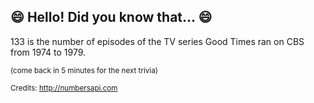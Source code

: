 ## :smile: Hello! Did you know that... :smile:
133 is the number of episodes of the TV series Good Times ran on CBS from 1974 to 1979.

<sup>(come back in 5 minutes for the next trivia)</sup>


<sup>Credits: http://numbersapi.com</sup>
